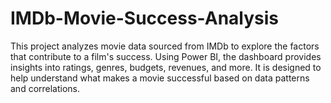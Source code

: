 # IMDb-Movie-Success-Analysis
This project analyzes movie data sourced from IMDb to explore the factors that contribute to a film's success. Using Power BI, the dashboard provides insights into ratings, genres, budgets, revenues, and more. It is designed to help understand what makes a movie successful based on data patterns and correlations.
